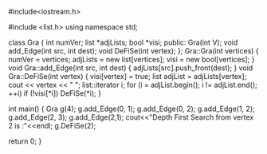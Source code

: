 #include<iostream.h>

#include <list.h>
using namespace std;

class Gra 
{
  int numVer;
  list<int> *adjLists;
  bool *visi;
   public:
  Gra(int V);
  void add_Edge(int src, int dest);
  void DeFiSe(int vertex);
};
Gra::Gra(int vertices)
{
  numVer = vertices;
  adjLists = new list<int>[vertices];
  visi = new bool[vertices];
}
void Gra::add_Edge(int src, int dest)
{
  adjLists[src].push_front(dest);
}
void Gra::DeFiSe(int vertex) 
{
  visi[vertex] = true;
  list<int> adjList = adjLists[vertex];
  cout << vertex << " ";
  list<int>::iterator i;
  for (i = adjList.begin(); i != adjList.end(); ++i)
    if (!visi[*i])
      DeFiSe(*i);
}

int main()
{
  Gra g(4);
  g.add_Edge(0, 1);
  g.add_Edge(0, 2);
  g.add_Edge(1, 2);
  g.add_Edge(2, 3);
  g.add_Edge(2,1);
  cout<<"Depth First Search from vertex 2 is :"<<endl; 
  g.DeFiSe(2);

  return 0;
}


